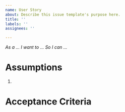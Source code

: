 ```yaml
---
name: User Story
about: Describe this issue template's purpose here.
title: ''
labels: ''
assignees: ''

---
```


_As a ... I want to ... So I can ..._

# Assumptions
1.

# Acceptance Criteria
